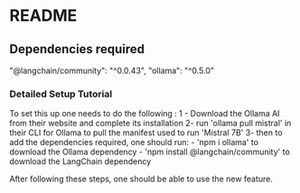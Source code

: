 # README 

## Dependencies required

"@langchain/community": "^0.0.43",
     	"ollama": "^0.5.0"

### Detailed Setup Tutorial 
To set this up one needs to do the following :
1 - Download the Ollama AI from their website and complete its installation
2- run 'ollama pull mistral' in their CLI for Ollama to pull the manifest used to run 'Mistral 7B'
3-  then to add the dependencies required, one should run:
		- 'npm i ollama' to download the Ollama dependency
		- 'npm install @langchain/community' to download the LangChain dependency

After following these steps, one should be able to use the new feature.
